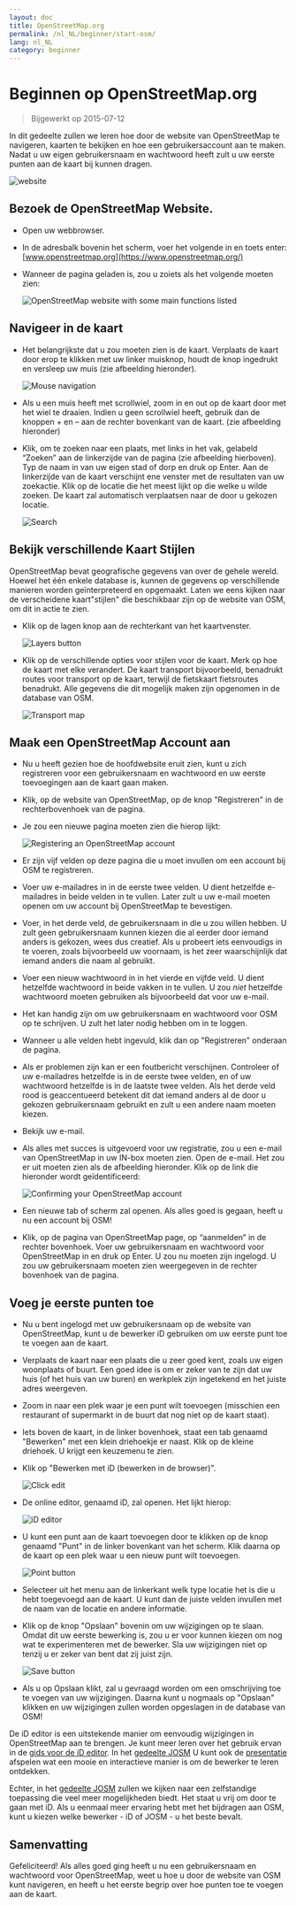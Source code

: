 ```yaml
---
layout: doc
title: OpenStreetMap.org
permalink: /nl_NL/beginner/start-osm/
lang: nl_NL
category: beginner
---
```


Beginnen op OpenStreetMap.org
====================================

> Bijgewerkt op 2015-07-12  

In dit gedeelte zullen we leren hoe door de website van OpenStreetMap te navigeren, kaarten te bekijken en hoe een gebruikersaccount aan te maken. Nadat u uw eigen gebruikersnaam en wachtwoord heeft zult u uw eerste punten aan de kaart bij kunnen dragen.

![website][]

Bezoek de OpenStreetMap Website.
-------------------------------

- Open uw webbrowser.
- In de adresbalk bovenin het scherm, voer het volgende in en toets enter:
    [www.openstreetmap.org](https://www.openstreetmap.org/)
- Wanneer de pagina geladen is, zou u zoiets als het volgende moeten zien:

    ![OpenStreetMap website with some main functions listed][]

Navigeer in de kaart
----------------

-   Het belangrijkste dat u zou moeten zien is de kaart. Verplaats de kaart door erop te klikken met uw linker muisknop, houdt de knop ingedrukt en versleep uw muis (zie afbeelding hieronder).

    ![Mouse navigation][]

-   Als u een muis heeft met scrollwiel, zoom in en out op de kaart door met het wiel te draaien. Indien u geen scrollwiel heeft, gebruik dan de knoppen + en –  aan de rechter bovenkant van de kaart. (zie afbeelding hieronder)
-   Klik, om te zoeken naar een plaats, met links in het vak, gelabeld “Zoeken” aan de linkerzijde van de pagina (zie afbeelding hierboven). Typ de naam in van uw eigen stad of dorp en druk op Enter. Aan de linkerzijde van de kaart verschijnt ene venster met de resultaten van uw zoekactie. Klik op de locatie die het meest lijkt op die welke u wilde zoeken. De kaart zal automatisch verplaatsen naar de door u gekozen locatie.

    ![Search][]
   

Bekijk verschillende Kaart Stijlen
------------------------

OpenStreetMap bevat geografische gegevens van over de gehele wereld. Hoewel het één enkele database is, kunnen de gegevens op verschillende manieren worden geïnterpreteerd en opgemaakt. Laten we eens kijken naar de verscheidene kaart"stijlen" die beschikbaar zijn op de website van OSM, om dit in actie te zien.

- Klik op de lagen knop aan de rechterkant van het kaartvenster.

    ![Layers button][]

-   Klik op de verschillende opties voor stijlen voor de kaart. Merk op hoe de kaart met elke verandert. De kaart transport bijvoorbeeld, benadrukt routes voor transport op de kaart, terwijl de fietskaart fietsroutes benadrukt. Alle gegevens die dit mogelijk maken zijn opgenomen in de database van OSM.

    ![Transport map][]

Maak een OpenStreetMap Account aan
-------------------------------

- Nu u heeft gezien hoe de hoofdwebsite eruit zien, kunt u zich registreren voor een gebruikersnaam en wachtwoord en uw eerste toevoegingen aan de kaart gaan maken. 
- Klik, op de website van OpenStreetMap, op de knop "Registreren" in de rechterbovenhoek van de pagina.
- Je zou een nieuwe pagina moeten zien die hierop lijkt:

    ![Registering an OpenStreetMap account][]

- Er zijn vijf velden op deze pagina die u moet invullen om een account bij OSM te registreren.
-   Voer uw e-mailadres in in de eerste twee velden. U dient hetzelfde e-mailadres in beide velden in te vullen. Later zult u uw e-mail moeten openen om uw account bij OpenStreetMap te bevestigen.
-   Voer, in het derde veld, de gebruikersnaam in die u zou willen hebben. U zult geen gebruikersnaam kunnen kiezen die al eerder door iemand anders is gekozen, wees dus creatief. Als u probeert iets eenvoudigs in te voeren, zoals bijvoorbeeld uw voornaam, is het zeer waarschijnlijk dat iemand anders die naam al gebruikt.
-   Voer een nieuw wachtwoord in in het vierde en vijfde veld. U dient hetzelfde wachtwoord in beide vakken in te vullen. U zou *niet* hetzelfde wachtwoord moeten gebruiken als bijvoorbeeld dat voor uw e-mail.
- Het kan handig zijn om uw gebruikersnaam en wachtwoord voor OSM op te schrijven. U zult het later nodig hebben om in te loggen.
- Wanneer u alle velden hebt ingevuld, klik dan op "Registreren" onderaan de pagina.
-   Als er problemen zijn kan er een foutbericht verschijnen. Controleer of uw e-mailadres hetzelfde is in de eerste twee velden, en of uw wachtwoord hetzelfde is in de laatste twee velden. Als het derde veld rood is geaccentueerd betekent dit dat iemand anders al de door u gekozen gebruikersnaam gebruikt en zult u een andere naam moeten kiezen.
-   Bekijk uw e-mail.
-   Als alles met succes is uitgevoerd voor uw registratie, zou u een e-mail van OpenStreetMap in uw IN-box moeten zien. Open de e-mail. Het zou er uit moeten zien als de afbeelding hieronder. Klik op de link die hieronder wordt geïdentificeerd:

    ![Confirming your OpenStreetMap account][]

-  Een nieuwe tab of scherm zal openen. Als alles goed is gegaan, heeft u nu een account bij OSM!
-   Klik, op de pagina van OpenStreetMap page, op “aanmelden” in de rechter bovenhoek. Voer uw gebruikersnaam en wachtwoord voor OpenStreetMap in en druk op Enter. U zou nu moeten zijn ingelogd. U zou uw gebruikersnaam moeten zien weergegeven in de rechter bovenhoek van de pagina.

Voeg je eerste punten toe
------------------------

-  Nu u bent ingelogd met uw gebruikersnaam op de website van OpenStreetMap, kunt u de bewerker iD gebruiken om uw eerste punt toe te voegen aan de kaart. 
-  Verplaats de kaart naar een plaats die u zeer goed kent, zoals uw eigen woonplaats of buurt. Een goed idee is om er zeker van te zijn dat uw huis (of het huis van uw buren) en werkplek zijn ingetekend en het juiste adres weergeven. 
- Zoom in naar een plek waar je een punt wilt toevoegen (misschien een restaurant of supermarkt in de buurt dat nog niet op de kaart staat).
-  Iets boven de kaart, in de linker bovenhoek, staat een tab genaamd "Bewerken" met een klein driehoekje er naast. Klik op de kleine driehoek. U krijgt een keuzemenu te zien.
- Klik op "Bewerken met iD (bewerken in de browser)".

    ![Click edit][]

- De online editor, genaamd iD, zal openen. Het lijkt hierop:

    ![iD editor][]

-  U kunt een punt aan de kaart toevoegen door te klikken op de knop genaamd "Punt" in de linker bovenkant van het scherm. Klik daarna op de kaart op een plek waar u een nieuw punt wilt toevoegen. 

    ![Point button][]    

-   Selecteer uit het menu aan de linkerkant welk type locatie het is die u hebt toegevoegd aan de kaart. U kunt dan de juiste velden invullen met de naam van de locatie en andere informatie.
-   Klik op de knop "Opslaan" bovenin om uw wijzigingen op te slaan. Omdat dit uw eerste bewerking is, zou u er voor kunnen kiezen om nog wat te experimenteren met de bewerker. Sla uw wijzigingen niet op tenzij u er zeker van bent dat zij juist zijn.

    ![Save button][]    

- Als u op Opslaan klikt, zal u gevraagd worden om een omschrijving toe te voegen van uw wijzigingen. Daarna kunt u nogmaals op "Opslaan" klikken en uw wijzigingen zullen worden opgeslagen in de database van OSM! 


De iD editor is een uitstekende manier om eenvoudig wijzigingen in OpenStreetMap aan te brengen. Je kunt meer leren over het gebruik ervan in de [gids voor de iD editor](/nl_NL/beginner/id-editor/). In het [gedeelte JOSM](/nl_NL/josm/) U kunt ook de [presentatie](http://www.openstreetmap.org/edit?editor=id#walkthrough=true) afspelen wat een mooie en interactieve manier is om de bewerker te leren ontdekken.

Echter, in het [gedeelte JOSM](/nl_NL/josm/) zullen we kijken naar een zelfstandige toepassing die veel meer mogelijkheden biedt.  Het staat u vrij om door te gaan met iD. Als u eenmaal meer ervaring hebt met het bijdragen aan OSM, kunt u kiezen welke bewerker - iD of JOSM - u het beste bevalt.

Samenvatting
-------

Gefeliciteerd! Als alles goed ging heeft u nu een gebruikersnaam en wachtwoord voor OpenStreetMap, weet u hoe u door de website van OSM kunt navigeren, en heeft u het eerste begrip over hoe punten toe te voegen aan de kaart.



[website]: /images/beginner/start-osm_website.png
[OpenStreetMap website with some main functions listed]: /images/beginner/osm-website-main-functions.png
[Mouse navigation]: /images/beginner/mouse-navigation.png
[Search]: /images/beginner/search.png
[Layers button]: /images/beginner/layers.png
[Transport map]: /images/beginner/transport-map.png
[Registering an OpenStreetMap account]: /images/beginner/registering-account.png
[Confirming your OpenStreetMap account]: /images/beginner/confirming-account.png
[Click edit]: /images/beginner/click-edit.png
[iD editor]: /images/beginner/id-editor.png
[Point button]: /images/beginner/point-button.png
[Save button]: /images/beginner/save-button.png